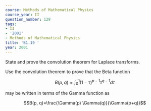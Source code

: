 ```yaml
---
course: Methods of Mathematical Physics
course_year: II
question_number: 129
tags:
- II
- '2001'
- Methods of Mathematical Physics
title: 'B1.19 '
year: 2001
---
```



State and prove the convolution theorem for Laplace transforms.

Use the convolution theorem to prove that the Beta function

$$B(p, q)=\int_{0}^{1}(1-\tau)^{p-1} \tau^{q-1} d \tau$$

may be written in terms of the Gamma function as

$$B(p, q)=\frac{\Gamma(p) \Gamma(q)}{\Gamma(p+q)}$$